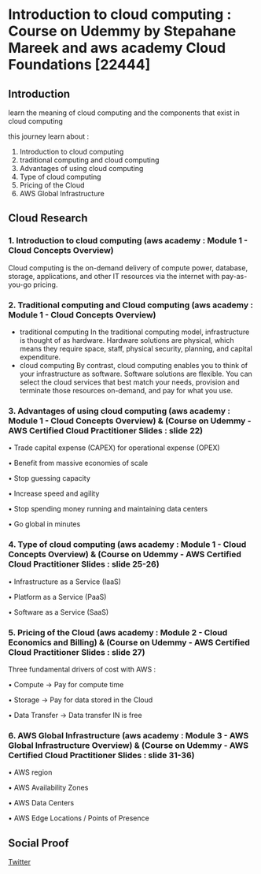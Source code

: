 # Introduction to cloud computing : Course on Udemmy by Stepahane Mareek and aws academy Cloud Foundations [22444]

## Introduction
learn the meaning of cloud computing and the components that exist in cloud computing

this journey learn about :
1. Introduction to cloud computing
2. traditional computing and cloud computing
3. Advantages of using cloud computing
4. Type of cloud computing
5. Pricing of the Cloud
6. AWS Global Infrastructure 

## Cloud Research 
### 1. Introduction to cloud computing (aws academy : Module 1 - Cloud Concepts Overview)

Cloud computing is the on-demand delivery of compute power, database, storage, applications, and other IT resources via the internet with pay-as-you-go pricing.

### 2. Traditional computing and Cloud computing (aws academy : Module 1 - Cloud Concepts Overview)

- traditional computing
In the traditional computing model, infrastructure is thought of as hardware. Hardware solutions are physical, which means they require space, staff, physical security, planning, and capital expenditure. 
- cloud computing 
By contrast, cloud computing enables you to think of your infrastructure as software. Software solutions are flexible. You can select the cloud services that best match your needs, provision and terminate those resources on-demand, and pay for what you use. 

### 3.  Advantages of using cloud computing (aws academy : Module 1 - Cloud Concepts Overview) & (Course on Udemmy - AWS Certified Cloud Practitioner Slides : slide 22)

• Trade capital expense (CAPEX) for operational expense (OPEX)

• Benefit from massive economies of scale

• Stop guessing capacity

• Increase speed and agility

• Stop spending money running and maintaining data centers

• Go global in minutes

### 4. Type of cloud computing (aws academy : Module 1 - Cloud Concepts Overview) & (Course on Udemmy - AWS Certified Cloud Practitioner Slides : slide 25-26)

• Infrastructure as a Service (IaaS)

• Platform as a Service (PaaS)

• Software as a Service (SaaS)



### 5. Pricing of the Cloud (aws academy : Module 2 - Cloud Economics and Billing) & (Course on Udemmy - AWS Certified Cloud Practitioner Slides : slide 27)

Three fundamental drivers of cost with AWS :

• Compute -> Pay for compute time

• Storage -> Pay for data stored in the Cloud

• Data Transfer -> Data transfer IN is free

### 6. AWS Global Infrastructure (aws academy :  Module 3 - AWS Global Infrastructure Overview) & (Course on Udemmy - AWS Certified Cloud Practitioner Slides : slide 31-36)

• AWS region 

• AWS Availability Zones

• AWS Data Centers

• AWS Edge Locations / Points of Presence


## Social Proof

[Twitter](https://mobile.twitter.com/tiaradwim1306/status/1610854532325703681)
